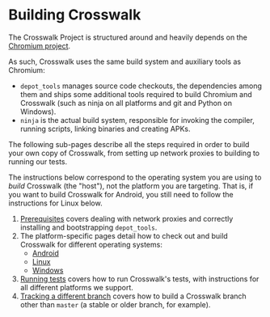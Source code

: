 # Building Crosswalk

The Crosswalk Project is structured around and heavily depends on the
[Chromium project](https://www.chromium.org/Home).

As such, Crosswalk uses the same build system and auxiliary tools as Chromium:

* `depot_tools` manages source code checkouts, the dependencies among them and
  ships some additional tools required to build Chromium and Crosswalk (such as
  ninja on all platforms and git and Python on Windows).
* `ninja` is the actual build system, responsible for invoking the compiler,
  running scripts, linking binaries and creating APKs.

The following sub-pages describe all the steps required in order to build your
own copy of Crosswalk, from setting up network proxies to building to running
our tests.

The instructions below correspond to the operating system you are using to
_build_ Crosswalk (the "host"), not the platform you are targeting. That is, if
you want to build Crosswalk for Android, you still need to follow the
instructions for Linux below.

1. [Prerequisites](building_crosswalk/prerequisites.html) covers dealing with
   network proxies and correctly installing and bootstrapping `depot_tools`.
1. The platform-specific pages detail how to check out and build Crosswalk for
   different operating systems:
   * [Android](building_crosswalk/android_build.html)
   * [Linux](building_crosswalk/linux_build.html)
   * [Windows](building_crosswalk/windows_build.html)
1. [Running tests](building_crosswalk/running_tests.html) covers how to run
   Crosswalk's tests, with instructions for all different platforms we support.
1. [Tracking a different branch](building_crosswalk/tracking_branches.html)
   covers how to build a Crosswalk branch other than `master` (a stable or
   older branch, for example).
